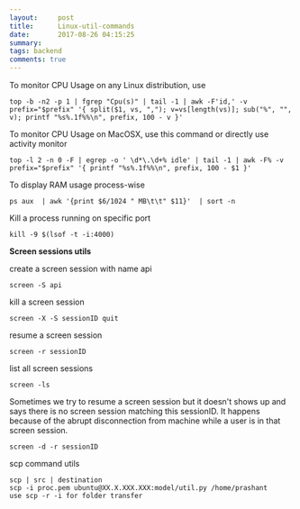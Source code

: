 ```yaml
---
layout:     post
title:      Linux-util-commands
date:       2017-08-26 04:15:25
summary:   
tags: backend
comments: true
---
```


To monitor CPU Usage on any Linux distribution, use

    top -b -n2 -p 1 | fgrep "Cpu(s)" | tail -1 | awk -F'id,' -v prefix="$prefix" '{ split($1, vs, ","); v=vs[length(vs)]; sub("%", "", v); printf "%s%.1f%%\n", prefix, 100 - v }'

<!--break-->

To monitor CPU Usage on MacOSX, use this command or directly use activity monitor

    top -l 2 -n 0 -F | egrep -o ' \d*\.\d+% idle' | tail -1 | awk -F% -v prefix="$prefix" '{ printf "%s%.1f%%\n", prefix, 100 - $1 }'

To display RAM usage process-wise

    ps aux  | awk '{print $6/1024 " MB\t\t" $11}'  | sort -n

Kill a process running on specific port

    kill -9 $(lsof -t -i:4000)
    
**Screen sessions utils**

create a screen session with name api

    screen -S api
    
kill a screen session

    screen -X -S sessionID quit
    
resume a screen session

    screen -r sessionID
    
list all screen sessions

    screen -ls
    
Sometimes we try to resume a screen session but it doesn't shows up and says there is no screen session matching this sessionID. It happens because of the abrupt disconnection from machine while a user is in that screen session.

    screen -d -r sessionID
    
scp command utils
    
    scp | src | destination
    scp -i proc.pem ubuntu@XX.X.XXX.XXX:model/util.py /home/prashant
    use scp -r -i for folder transfer


